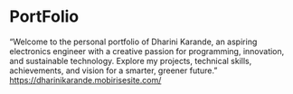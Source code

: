 # PortFolio
“Welcome to the personal portfolio of Dharini Karande, an aspiring electronics engineer with a creative passion for programming, innovation, and sustainable technology. Explore my projects, technical skills, achievements, and vision for a smarter, greener future.”
https://dharinikarande.mobirisesite.com/
